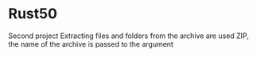 # Rust50
Second project 
Extracting files and folders from the archive are used ZIP,
the name of the archive is passed to the argument
